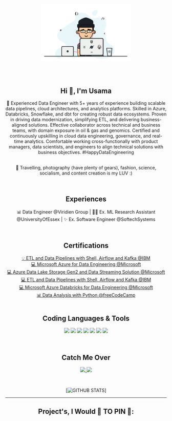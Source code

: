 <p align="center">
  <br><img src="https://github.com/usama-akram-gt/portfolio/blob/main/Developer.gif" width="280px"><br><br>
</p>
<br>
<div align="center">
<h2 align="center">Hi 👋, I'm Usama</h1>
🚀 Experienced Data Engineer with 5+ years of experience building scalable data pipelines, cloud architectures, and analytics platforms. Skilled in Azure, Databricks, Snowflake, and dbt for creating robust data ecosystems. Proven in driving data modernization, simplifying ETL, and delivering business-aligned solutions. Effective collaborator across technical and business teams, with domain exposure in oil & gas and genomics. Certified and continuously upskilling in cloud data engineering, governance, and real-time analytics. Comfortable working cross-functionally with product managers, data scientists, and engineers to align technical solutions with business objectives. #HappyDataEngineering <br><br>

🎨 Travelling, photography (have plenty of gears), fashion, science, socialism, and content creation is my LUV :)
</div>

<br>
<div align="center">

<h2 align="center"> Experiences </h1>

 📊 Data Engineer @Viridien Group | 👨‍💻 Ex. ML Research Assistant @UniversityOfEssex | ✨ Ex. Software Engineer @SoftechSystems

</div>

<br>
<div align="center">

<h2 align="center"> Certifications </h1>
 <a href="https://coursera.org/share/f6f991503195903a3b04d910ec3fc782">
   💡 ETL and Data Pipelines with Shell, Airflow and Kafka @IBM
 </a> <br>
 <a href="https://coursera.org/share/b43260361c8759d32fa6bd3c4e676928">
   💻 Microsoft Azure for Data Engineering @Microsoft
 </a> <br>
 <a href="https://coursera.org/share/b43260361c8759d32fa6bd3c4e676928">
   💻 Azure Data Lake Storage Gen2 and Data Streaming Solution @Microsoft
 </a> <br>
 <a href="https://coursera.org/share/b43260361c8759d32fa6bd3c4e676928">
   💻 ETL and Data Pipelines with Shell, Airflow and Kafka @IBM
 </a> <br>
 <a href="https://coursera.org/share/b43260361c8759d32fa6bd3c4e676928">
   💻 Microsoft Azure Databricks for Data Engineering @Microsoft
 </a> <br>
<a href="https://www.freecodecamp.org/certification/usama_akram/data-analysis-with-python-v7">
  📊 Data Analysis with Python @freeCodeCamp
</a>
</div>

<br>
<div align="center">

<h2 align="center"> Coding Languages & Tools </h1>
<p align="center">
    <img src="https://img.shields.io/badge/Python-14354C?style=for-the-badge&logo=python&logoColor=white"/>
    <img src="https://img.shields.io/badge/R-276DC3?style=for-the-badge&logo=r&logoColor=white"/>
    <img src="https://img.shields.io/badge/Microsoft_Azure-8A2BE2?style=for-the-badge&logo=microsoft-azure&logoColor=white"/>
    <img src="https://img.shields.io/badge/Azure_Pipelines-D83B01?style=for-the-badge&logo=azurepipelines&logoColor=white"/>
    <img src="https://img.shields.io/badge/Azure_DevOps-5ddc70?style=for-the-badge&logo=azuredevops&logoColor=white"/>
    <img src="https://img.shields.io/badge/Tableau-E97627?style=for-the-badge&logo=Tableau&logoColor=white"/>
    <img src="https://img.shields.io/badge/TensorFlow-FF6F00?style=for-the-badge&logo=tensorflow&logoColor=white"/>
</p>
</div>
<br>


<div align="center">

<h2 align="center"> Catch Me Over </h1>
<p align="center">
  <a href="https://www.linkedin.com/in/itsusamaakram/">
    <img src="https://img.shields.io/badge/LinkedIn-0077B5?style=for-the-badge&logo=linkedin&logoColor=white"/>
  </a>
 
  <a href="https://open.spotify.com/user/62c30eoxp8f314hp7nhm2epz4?si=a054324d1d3a496b">
    <img src="https://img.shields.io/badge/Spotify-1ED760?&style=for-the-badge&logo=spotify&logoColor=white"/>
  </a>
</p>
</div>


<br>
<div align="center">

[![GITHUB STATS](https://github-readme-stats.vercel.app/api?username=usama-akram-gt&show_icons=true&theme=dark&hide=contribs,prs,issues)]

</div>

---

<h2 align="center">Project's, I Would 💖 TO PIN 📌:</h2>
